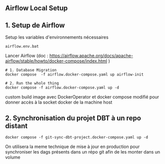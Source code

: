 ## Airflow Local Setup

## 1. Setup de Airflow
Setup les variables d'environnements nécessaires
```
airflow.env.bat
```
Lancer Airflow
(doc : https://airflow.apache.org/docs/apache-airflow/stable/howto/docker-compose/index.html )
```
# 1. Database Migration
docker compose  -f airflow.docker-compose.yaml up airflow-init

# 2. Run the whole thing
docker compose -f airflow.docker-compose.yaml up -d
```

custom build image avec DockerOperator et docker compose modifié pour donner accès à la socket docker de la machine host 



## 2. Synchronisation  du projet DBT  à un repo distant
```
docker compose -f git-sync-dbt-project.docker-compose.yaml up -d
```
On utilisera la meme technique de mise à jour en production pour synchroniser les dags présents dans un répo git afin de les monter dans un volume 

